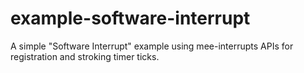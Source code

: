 # example-software-interrupt
A simple "Software Interrupt" example using mee-interrupts APIs for registration and stroking timer ticks.

